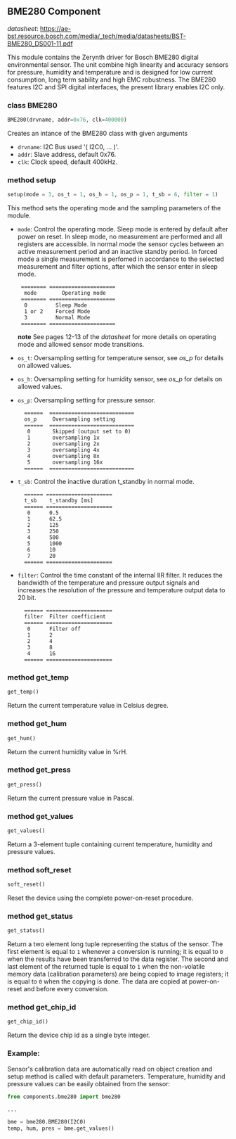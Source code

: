 ## BME280 Component

_datasheet_: <https://ae-bst.resource.bosch.com/media/_tech/media/datasheets/BST-BME280_DS001-11.pdf>

This module contains the Zerynth driver for Bosch BME280 digital environmental sensor. The unit combine high linearity and accuracy sensors for pressure,
humidity and temperature and is designed for low current consumption, long term sability and high EMC robustness. The BME280 features I2C and SPI digital
interfaces, the present library enables I2C only.

### class BME280
```python
BME280(drvname, addr=0x76, clk=400000)
```
Creates an intance of the BME280 class with given arguments
* `drvname`: I2C Bus used '( I2C0, ... )'.
* `addr`: Slave address, default 0x76.
* `clk`: Clock speed, default 400kHz.

### method setup
```python
setup(mode = 3, os_t = 1, os_h = 1, os_p = 1, t_sb = 6, filter = 1)
```
This method sets the operating mode and the sampling parameters of the module.

* `mode`: Control the operating mode. Sleep mode is entered by default after power on reset. In sleep mode, no measurement are performed and all registers are accessible. In normal mode the sensor cycles between an active measurement period and an inactive standby period. In forced mode a single measurement is perfomed in accordance to the selected measurement and filter options, after which the sensor enter in sleep mode.

       ======== =====================
        mode        Operating mode
       ======== =====================
        0         Sleep Mode
        1 or 2    Forced Mode
        3         Normal Mode
       ======== =====================
        
   **note**
See pages 12-13 of the _datasheet_ for more details on operating mode and allowed sensor mode transitions.
        
  
* `os_t`: Oversampling setting for temperature sensor, see *os_p* for details on allowed values.
        
* `os_h`: Oversampling setting for humidity sensor, see *os_p* for details on allowed values.
        
* `os_p`: Oversampling setting for pressure sensor.
        
        ======  ===========================
        os_p     Oversampling setting
        ======  ===========================
         0       Skipped (output set to 0)
         1       oversampling 1x
         2       oversampling 2x
         3       oversampling 4x
         4       oversampling 8x
         5       oversampling 16x
        ======  ===========================
        
* `t_sb`: Control the inactive duration t_standby in normal mode.
        
        ====== =====================
        t_sb    t_standby [ms]
        ====== =====================
         0      0.5
         1      62.5
         2      125
         3      250
         4      500
         5      1000
         6      10
         7      20
        ====== =====================
        
* `filter`: Control the time constant of the internal IIR filter. It reduces the bandwidth of the temperature and pressure output signals and increases the resolution of the pressure and temperature output data to 20 bit.
        
        ====== =====================
        filter  Filter coefficient
        ====== =====================
         0      Filter off
         1      2
         2      4
         3      8
         4      16
        ====== =====================

### method get_temp
```python
get_temp()
```
Return the current temperature value in Celsius degree.

### method get_hum
```python
get_hum()
```
Return the current humidity value in %rH.

### method get_press
```python
get_press()
```
Return the current pressure value in Pascal.

### method get_values
```python
get_values()
```
Return a 3-element tuple containing current temperature, humidity and pressure values.

### method soft_reset
```python
soft_reset()
```
Reset the device using the complete power-on-reset procedure.

### method get_status
```python
get_status()
```
Return a two element long tuple representing the status of the sensor. The first element is equal to ``1`` whenever a conversion is running; it is equal to ``0`` when the results have been transferred to the data register. The second and last element of the returned tuple is equal to ``1`` when the non-volatile memory data (calibration parameters) are being copied to image registers; it is equal to ``0`` when the copying is done. The data are copied at power-on-reset and before every conversion.

### method get_chip_id
```python
get_chip_id()
```
Return the device chip id as a single byte integer.

### Example:
Sensor's calibration data are automatically read on object creation and setup method is called with default parameters. Temperature, humidity and pressure values can be easily obtained from the sensor:
```python
from components.bme280 import bme280

...

bme = bme280.BME280(I2C0)
temp, hum, pres = bme.get_values()
```
       

